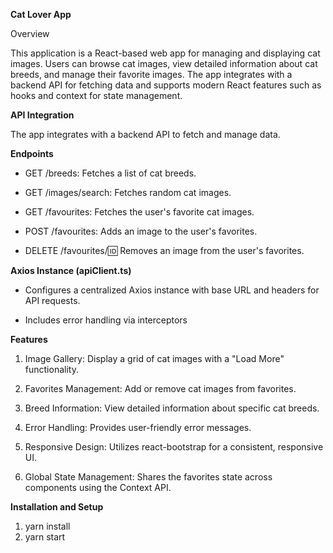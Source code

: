 **Cat Lover App**

Overview

This application is a React-based web app for managing and displaying cat images. Users can browse cat images, view detailed information about cat breeds, and manage their favorite images. The app integrates with a backend API for fetching data and supports modern React features such as hooks and context for state management.


**API Integration**

The app integrates with a backend API to fetch and manage data.

**Endpoints**

 - GET /breeds: Fetches a list of cat breeds.

- GET /images/search: Fetches random cat images.

- GET /favourites: Fetches the user's favorite cat images.

- POST /favourites: Adds an image to the user's favorites.

- DELETE /favourites/:id: Removes an image from the user's favorites.

**Axios Instance (apiClient.ts)**

 - Configures a centralized Axios instance with base URL and headers for API requests.

- Includes error handling via interceptors

**Features**

1. Image Gallery: Display a grid of cat images with a "Load More" functionality.

2. Favorites Management: Add or remove cat images from favorites.

3. Breed Information: View detailed information about specific cat breeds.

4. Error Handling: Provides user-friendly error messages.

5. Responsive Design: Utilizes react-bootstrap for a consistent, responsive UI.

6. Global State Management: Shares the favorites state across components using the Context API.

**Installation and Setup**

1. yarn install
2. yarn start